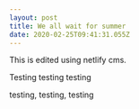 ```yaml
---
layout: post
title: We all wait for summer
date: 2020-02-25T09:41:31.055Z
---
```

This is edited using netlify cms.

Testing testing testing

testing, testing, testing
